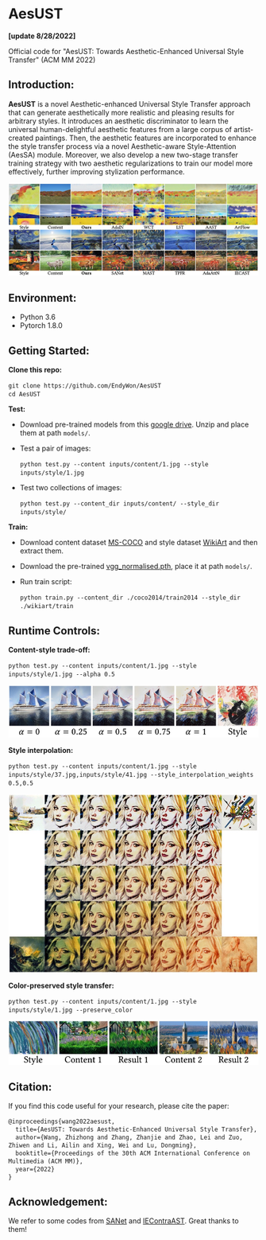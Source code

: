 # AesUST
**[update 8/28/2022]**

Official code for "AesUST: Towards Aesthetic-Enhanced Universal Style Transfer" (ACM MM 2022)

## Introduction:

**AesUST** is a novel Aesthetic-enhanced Universal Style Transfer approach that can generate aesthetically more realistic and pleasing results for arbitrary styles. It introduces an aesthetic discriminator to learn the universal human-delightful aesthetic features from a large corpus of artist-created paintings. Then, the aesthetic features are incorporated to enhance the style transfer process via a novel Aesthetic-aware Style-Attention (AesSA) module. Moreover, we also develop a new two-stage transfer training strategy with two aesthetic regularizations to train our model more effectively, further improving stylization performance. 

![show](https://github.com/EndyWon/AesUST/blob/main/figures/teaser.jpg)

## Environment:
- Python 3.6
- Pytorch 1.8.0

## Getting Started:
**Clone this repo:**

`git clone https://github.com/EndyWon/AesUST`  
`cd AesUST`

**Test:**

- Download pre-trained models from this [google drive](). Unzip and place them at path `models/`.
- Test a pair of images:

  `python test.py --content inputs/content/1.jpg --style inputs/style/1.jpg`
  
- Test two collections of images:

  `python test.py --content_dir inputs/content/ --style_dir inputs/style/`

**Train:**

- Download content dataset [MS-COCO](https://cocodataset.org/#download) and style dataset [WikiArt](https://www.kaggle.com/c/painter-by-numbers) and then extract them.

- Download the pre-trained [vgg_normalised.pth](), place it at path `models/`.

- Run train script:

  `python train.py --content_dir ./coco2014/train2014 --style_dir ./wikiart/train`


## Runtime Controls:

**Content-style trade-off:**

  `python test.py --content inputs/content/1.jpg --style inputs/style/1.jpg --alpha 0.5`
  
  ![show](https://github.com/EndyWon/AesUST/blob/main/figures/content_style_tradeoff.jpg)
  
**Style interpolation:**

  `python test.py --content inputs/content/1.jpg --style inputs/style/37.jpg,inputs/style/41.jpg --style_interpolation_weights 0.5,0.5`
  
  ![show](https://github.com/EndyWon/AesUST/blob/main/figures/style_interpolation.jpg)
  
**Color-preserved style transfer:**

  `python test.py --content inputs/content/1.jpg --style inputs/style/1.jpg --preserve_color`
  
  ![show](https://github.com/EndyWon/AesUST/blob/main/figures/color_preserved.jpg)
  


## Citation:

If you find this code useful for your research, please cite the paper:

```
@inproceedings{wang2022aesust,
  title={AesUST: Towards Aesthetic-Enhanced Universal Style Transfer},
  author={Wang, Zhizhong and Zhang, Zhanjie and Zhao, Lei and Zuo, Zhiwen and Li, Ailin and Xing, Wei and Lu, Dongming},
  booktitle={Proceedings of the 30th ACM International Conference on Multimedia (ACM MM)},
  year={2022}
}
```

## Acknowledgement:

We refer to some codes from [SANet](https://github.com/GlebSBrykin/SANET) and [IEContraAST](https://github.com/HalbertCH/IEContraAST). Great thanks to them!

